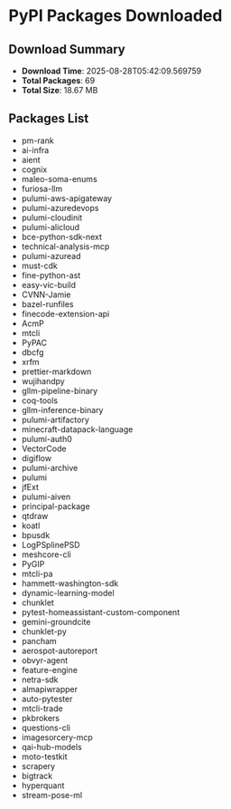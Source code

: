 # PyPI Packages Downloaded

## Download Summary
- **Download Time**: 2025-08-28T05:42:09.569759
- **Total Packages**: 69
- **Total Size**: 18.67 MB

## Packages List
- pm-rank
- ai-infra
- aient
- cognix
- maleo-soma-enums
- furiosa-llm
- pulumi-aws-apigateway
- pulumi-azuredevops
- pulumi-cloudinit
- pulumi-alicloud
- bce-python-sdk-next
- technical-analysis-mcp
- pulumi-azuread
- must-cdk
- fine-python-ast
- easy-vic-build
- CVNN-Jamie
- bazel-runfiles
- finecode-extension-api
- AcmP
- mtcli
- PyPAC
- dbcfg
- xrfm
- prettier-markdown
- wujihandpy
- gllm-pipeline-binary
- coq-tools
- gllm-inference-binary
- pulumi-artifactory
- minecraft-datapack-language
- pulumi-auth0
- VectorCode
- digiflow
- pulumi-archive
- pulumi
- jfExt
- pulumi-aiven
- principal-package
- qtdraw
- koatl
- bpusdk
- LogPSplinePSD
- meshcore-cli
- PyGIP
- mtcli-pa
- hammett-washington-sdk
- dynamic-learning-model
- chunklet
- pytest-homeassistant-custom-component
- gemini-groundcite
- chunklet-py
- pancham
- aerospot-autoreport
- obvyr-agent
- feature-engine
- netra-sdk
- almapiwrapper
- auto-pytester
- mtcli-trade
- pkbrokers
- questions-cli
- imagesorcery-mcp
- qai-hub-models
- moto-testkit
- scrapery
- bigtrack
- hyperquant
- stream-pose-ml
